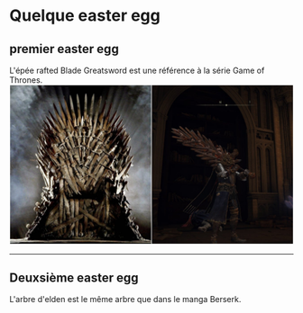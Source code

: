 # Quelque easter egg

## premier easter egg
L'épée rafted Blade Greatsword est une référence à la série Game of Thrones.
![alt text](https://github.com/Willthore/elden-aix/blob/main/iron-throne-greatsword-1646086761421.jpg)

---

## Deuxsième easter egg
L'arbre d'elden est le même arbre que dans le manga Berserk.
